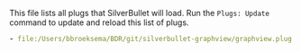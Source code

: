 This file lists all plugs that SilverBullet will load. Run the `Plugs: Update` command to update and reload this list of plugs.

```yaml
- file:/Users/bbroeksema/BDR/git/silverbullet-graphview/graphview.plug.json
```